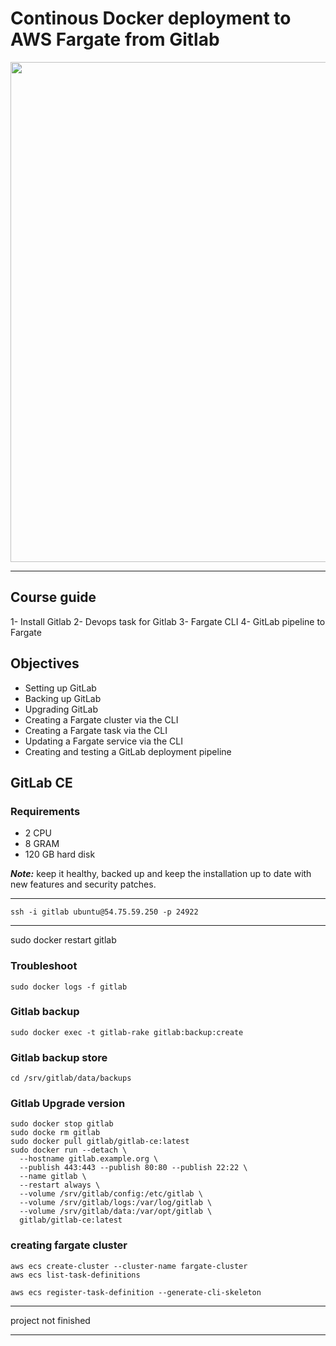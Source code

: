 # **Continous Docker deployment to AWS Fargate from Gitlab**

<div align="center">
    <img src="images/waf.png" width="800" />
</div>

***
## **Course guide**
   1- Install Gitlab
   2- Devops task for Gitlab
   3- Fargate CLI
   4- GitLab pipeline to Fargate

## **Objectives**
  * Setting up GitLab
  * Backing up GitLab
  * Upgrading GitLab
  * Creating a Fargate cluster via the CLI
  * Creating a Fargate task via the CLI
  * Updating a Fargate service via the CLI
  * Creating and testing a GitLab deployment pipeline
  
## **GitLab CE**

### __Requirements__

  * 2 CPU
  * 8 GRAM
  * 120 GB hard disk

*__Note:__* keep it healthy, backed up and keep the installation up to date with new features and security patches.

***

```
ssh -i gitlab ubuntu@54.75.59.250 -p 24922
```
***
sudo docker restart gitlab
### __Troubleshoot__
```
sudo docker logs -f gitlab
```
### __Gitlab backup__
```
sudo docker exec -t gitlab-rake gitlab:backup:create
```
### __Gitlab backup store__
```
cd /srv/gitlab/data/backups
```
### __Gitlab Upgrade version__
```
sudo docker stop gitlab
sudo docke rm gitlab
sudo docker pull gitlab/gitlab-ce:latest
sudo docker run --detach \
  --hostname gitlab.example.org \
  --publish 443:443 --publish 80:80 --publish 22:22 \
  --name gitlab \
  --restart always \
  --volume /srv/gitlab/config:/etc/gitlab \
  --volume /srv/gitlab/logs:/var/log/gitlab \
  --volume /srv/gitlab/data:/var/opt/gitlab \
  gitlab/gitlab-ce:latest
```

### __creating fargate cluster__
```
aws ecs create-cluster --cluster-name fargate-cluster
aws ecs list-task-definitions

aws ecs register-task-definition --generate-cli-skeleton
``` 
***
project not finished 
***